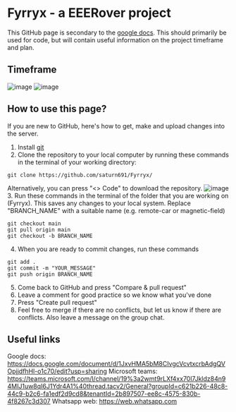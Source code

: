 # Fyrryx - a EEERover project

This GitHub page is secondary to the [google docs](https://docs.google.com/document/d/1JxvHMA5bM8CIvgcVcvtxcrbAdgQVOpjjdfhHl-o1c70/edit?usp=sharing). This should primarily be used for code, but will contain useful information on the project timeframe and plan.

## Timeframe

![image](https://github.com/saturn691/Fyrryx/assets/113542065/4d6d40f5-50d1-4c6e-a704-5d78e693fb94)
![image](https://github.com/saturn691/Fyrryx/assets/113542065/40281e09-33d9-4ecf-9007-517971ebe35e)

## How to use this page?

If you are new to GitHub, here's how to get, make and upload changes into the server.

1. Install [git](https://git-scm.com/book/en/v2/Getting-Started-Installing-Git)
2. Clone the repository to your local computer by running these commands in the terminal of your working directory:
```
git clone https://github.com/saturn691/Fyrryx/
```
Alternatively, you can press "<> Code" to download the repository.
![image](https://github.com/saturn691/Fyrryx/assets/113542065/d7d978fd-bf98-4dcf-bfde-b7700f0c0ab8)
3. Run these commands in the terminal of the folder that you are working on (Fyrryx). This saves any changes to your local system. Replace "BRANCH_NAME" with a suitable name (e.g. remote-car or magnetic-field)
```
git checkout main
git pull origin main
git checkout -b BRANCH_NAME
```
4. When you are ready to commit changes, run these commands
```
git add .
git commit -m "YOUR_MESSAGE"
git push origin BRANCH_NAME
```
5. Come back to GitHub and press "Compare & pull request"
6. Leave a comment for good practice so we know what you've done
7. Press "Create pull request"
8. Feel free to merge if there are no conflicts, but let us know if there are conflicts. Also leave a message on the group chat.

## Useful links

Google docs: https://docs.google.com/document/d/1JxvHMA5bM8CIvgcVcvtxcrbAdgQVOpjjdfhHl-o1c70/edit?usp=sharing
Microsoft teams: https://teams.microsoft.com/l/channel/19%3a2wmt9rLXf4xx70l7Jkldz84n94MIJ1uw8qI6J1Ydr4A1%40thread.tacv2/General?groupId=c621b226-48c8-44c9-b2c6-fa1edf2d9cd8&tenantId=2b897507-ee8c-4575-830b-4f8267c3d307
Whatsapp web: https://web.whatsapp.com
